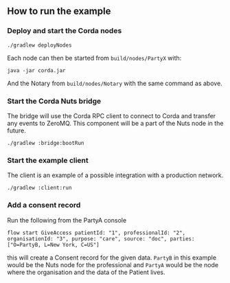 ## How to run the example

### Deploy and start the Corda nodes
```
./gradlew deployNodes
```

Each node can then be started from `build/nodes/PartyX` with:
```
java -jar corda.jar
```

And the Notary from `build/nodes/Notary` with the same command as above.

### Start the Corda Nuts bridge

The bridge will use the Corda RPC client to connect to Corda and transfer any events to ZeroMQ. 
This component will be a part of the Nuts node in the future. 

```
./gradlew :bridge:bootRun
```

### Start the example client

The client is an example of a possible integration with a production network.

```
./gradlew :client:run
```

### Add a consent record

Run the following from the PartyA console

```
flow start GiveAccess patientId: "1", professionalId: "2", organisationId: "3", purpose: "care", source: "doc", parties: ["O=PartyB, L=New York, C=US"]
```

this will create a Consent record for the given data. `PartyB` in this example would be the Nuts node for the professional and `PartyA` would be the node 
where the organisation and the data of the Patient lives. 

